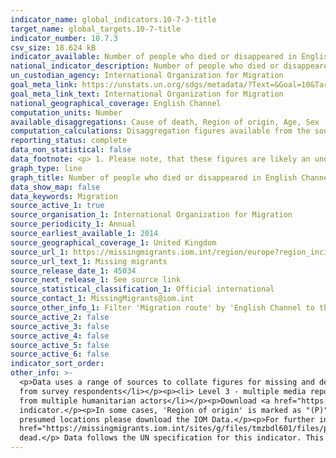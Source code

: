 ```yaml
---
indicator_name: global_indicators.10-7-3-title
target_name: global_targets.10-7-title
indicator_number: 10.7.3
csv_size: 18.624 kB
indicator_available: Number of people who died or disappeared in English Channel during the process of migration to the UK
national_indicator_description: Number of people who died or disappeared in English Channel during the process of migration to the UK
un_custodian_agency: International Organization for Migration
goal_meta_link: https://unstats.un.org/sdgs/metadata/?Text=&Goal=10&Target=10.7
goal_meta_link_text: International Organization for Migration
national_geographical_coverage: English Channel
computation_units: Number
available_disaggregations: Cause of death, Region of origin, Age, Sex
computation_calculations: Disaggregation figures available from the source are summed to represent the UK headline numbers.
reporting_status: complete
data_non_statistical: false
data_footnote: <p> 1. Please note, that these figures are likely an underestimatation due to the difficulties encountered when collecting data in this area.</p><p> 2. Totals may not sum as numbers include some victims with undetermined gender.</p>
graph_type: line
graph_title: Number of people who died or disappeared in English Channel during the process of migration to the UK
data_show_map: false
data_keywords: Migration
source_active_1: true
source_organisation_1: International Organization for Migration
source_periodicity_1: Annual
source_earliest_available_1: 2014
source_geographical_coverage_1: United Kingdom
source_url_1: https://missingmigrants.iom.int/region/europe?region_incident=All&route=3896&incident_date%5Bmin%5D=&incident_date%5Bmax%5D=
source_url_text_1: Missing migrants
source_release_date_1: 45034
source_next_release_1: See source link
source_statistical_classification_1: Official international
source_contact_1: MissingMigrants@iom.int
source_other_info_1: Filter 'Migration route' by 'English Channel to the UK'. Totals may not sum as numbers include some victims with undetermined gender.
source_active_2: false
source_active_3: false
source_active_4: false
source_active_5: false
source_active_6: false
indicator_sort_order: 
other_info: >-
  <p>Data uses a range of sources to collate figures for missing and dead migrants; incidents are ranked on a scale from 1-5 based on the source(s) of information available:</p><p><li>Level 1 - only one media source</li></p><p><li>Level 2 - from uncorroborated eyewitness accounts or data
  from survey respondents</li></p><p><li> Level 3 - multiple media reports</li></p><p><li> Level 4 - at least one NGO, IGO, or another humanitarian actor with direct knowledge of the incident</li></p><p><li>Level 5 - official sources such as coroners, medical examiners, gov officials or
  from multiple humanitarian actors</li></p><p>Download <a href="https://missingmigrants.iom.int/region/europeregion_incident=All&route=3896&incident_date%5Bmin%5D=&incident_date%5Bmax%5D="> IOM Missing Migrants Data</a> to see ranks assigned to the data sources used in this
  indicator.</p><p>In some cases, 'Region of origin' is marked as "(P)" for Presumed in <a href="https://missingmigrants.iom.int/region/europe?region_incident=All&route=3896&incident_date%5Bmin%5D=&incident_date%5Bmax%5D="> IOM Data Source</a>, to see which figures are derived from
  presumed locations please download the IOM Data.</p><p>For further information such as, data exclusions, definitions and challenges in collecting migration data please see <a href="https://missingmigrants.iom.int/methodology"> IOM Methodology</a> and<a
  href="https://missingmigrants.iom.int/sites/g/files/tmzbdl601/files/publication/file/MMP%2520data%2520collection%2520guidelines_EN.pdf"> Data Collection Guidelines</a>.</p><p> This indicator reports both missing and dead migrants incidents, as missing migrants are presumed to be
  dead.</p> Data follows the UN specification for this indicator. This indicator has not been identified in collaboration with topic experts.
---
```

